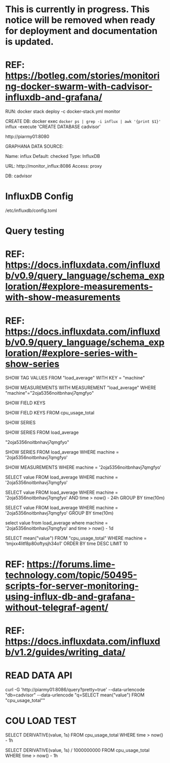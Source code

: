 # This is currently in progress. This notice will be removed when ready for deployment and documentation is updated.

# REF: https://botleg.com/stories/monitoring-docker-swarm-with-cadvisor-influxdb-and-grafana/

RUN:
docker stack deploy -c docker-stack.yml monitor

CREATE DB:
docker exec `docker ps | grep -i influx | awk '{print $1}'` influx -execute 'CREATE DATABASE cadvisor'

http://piarmy01:8080

GRAPHANA DATA SOURCE:

Name: influx
Default: checked
Type: InfluxDB

URL: http://monitor_influx:8086
Access: proxy

DB: cadvisor

# InfluxDB Config
/etc/influxdb/config.toml

# Query testing
# REF: https://docs.influxdata.com/influxdb/v0.9/query_language/schema_exploration/#explore-measurements-with-show-measurements
# REF: https://docs.influxdata.com/influxdb/v0.9/query_language/schema_exploration/#explore-series-with-show-series

SHOW TAG VALUES FROM "load_average" WITH KEY = "machine"

SHOW MEASUREMENTS WITH MEASUREMENT "load_average" WHERE "machine"="2oja5356noitbnhavj7qmgfyo"

SHOW FIELD KEYS

SHOW FIELD KEYS FROM cpu_usage_total


SHOW SERIES

SHOW SERIES FROM load_average

"2oja5356noitbnhavj7qmgfyo"

SHOW SERIES FROM load_average WHERE machine = '2oja5356noitbnhavj7qmgfyo'

SHOW MEASUREMENTS WHERE machine = '2oja5356noitbnhavj7qmgfyo'

SELECT value FROM load_average WHERE machine = '2oja5356noitbnhavj7qmgfyo'

SELECT value FROM load_average WHERE machine = '2oja5356noitbnhavj7qmgfyo' AND time > now() - 24h GROUP BY time(10m)

SELECT value FROM load_average WHERE machine = '2oja5356noitbnhavj7qmgfyo' GROUP BY time(10m)

select value from load_average where machine = '2oja5356noitbnhavj7qmgfyo' and time > now() - 1d

SELECT mean("value") FROM "cpu_usage_total"  WHERE machine = 'tmjxx4litf8p80oftysjh34o1' ORDER BY time DESC LIMIT 10

# REF: https://forums.lime-technology.com/topic/50495-scripts-for-server-monitoring-using-influx-db-and-grafana-without-telegraf-agent/
# REF: https://docs.influxdata.com/influxdb/v1.2/guides/writing_data/

# READ DATA API

curl -G 'http://piarmy01:8086/query?pretty=true' --data-urlencode "db=cadvisor" --data-urlencode "q=SELECT mean(\"value\") FROM \"cpu_usage_total\""

# COU LOAD TEST

SELECT DERIVATIVE(value, 1s) FROM cpu_usage_total WHERE time > now() - 1h

SELECT DERIVATIVE(value, 1s) / 1000000000 FROM cpu_usage_total WHERE time > now() - 1h
